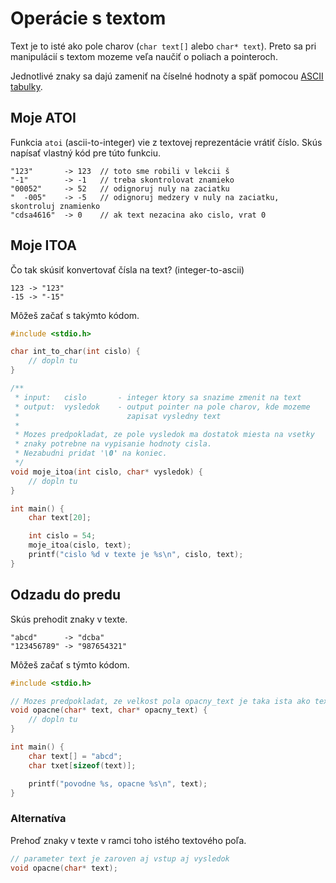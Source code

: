 # Operácie s textom

Text je to isté ako pole charov (`char text[]` alebo `char* text`).
Preto sa pri manipulácií s textom mozeme veľa naučiť o poliach a pointeroch.

Jednotlivé znaky sa dajú zameniť na číselné hodnoty a späť pomocou [ASCII tabulky](http://www.asciitable.com/).

## Moje ATOI
Funkcia `atoi` (ascii-to-integer) vie z textovej reprezentácie vrátiť číslo. Skús napísať vlastný kód pre túto funkciu.

```
"123"       -> 123  // toto sme robili v lekcii š
"-1"        -> -1   // treba skontrolovat znamieko
"00052"     -> 52   // odignoruj nuly na zaciatku
"  -005"    -> -5   // odignoruj medzery v nuly na zaciatku, skontroluj znamienko
"cdsa4616"  -> 0    // ak text nezacina ako cislo, vrat 0
```

## Moje ITOA
Čo tak skúsiť konvertovať čísla na text? (integer-to-ascii)
```
123 -> "123"
-15 -> "-15"
```

Môžeš začať s takýmto kódom.
```cpp
#include <stdio.h>

char int_to_char(int cislo) {
    // dopln tu
}

/**
 * input:   cislo       - integer ktory sa snazime zmenit na text
 * output:  vysledok    - output pointer na pole charov, kde mozeme
 *                        zapisat vysledny text
 *
 * Mozes predpokladat, ze pole vysledok ma dostatok miesta na vsetky
 * znaky potrebne na vypisanie hodnoty cisla.
 * Nezabudni pridat '\0' na koniec.
 */
void moje_itoa(int cislo, char* vysledok) {
    // dopln tu
}

int main() {
    char text[20];

    int cislo = 54;
    moje_itoa(cislo, text);
    printf("cislo %d v texte je %s\n", cislo, text);
}
```

## Odzadu do predu
Skús prehodit znaky v texte.
```
"abcd"      -> "dcba"
"123456789" -> "987654321"
```
Môžeš začať s týmto kódom.
```cpp
#include <stdio.h>

// Mozes predpokladat, ze velkost pola opacny_text je taka ista ako text
void opacne(char* text, char* opacny_text) {
    // dopln tu
}

int main() {
    char text[] = "abcd";
    char txet[sizeof(text)];

    printf("povodne %s, opacne %s\n", text);
}
```

### Alternatíva
Prehoď znaky v texte v ramci toho istého textového poľa.
```cpp
// parameter text je zaroven aj vstup aj vysledok
void opacne(char* text);
```